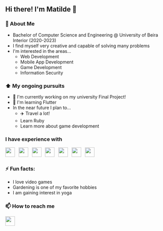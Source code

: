 ## Hi there! I'm Matilde 👋

### 📖 About Me
* Bachelor of Computer Science and Engineering @ University of Beira Interior (2020-2023)
* I find myself very creative and capable of solving many problems
* I'm interested in the areas...
  - Web Development
  - Mobile App Development
  - Game Development
  - Information Security

### ⬆ My ongoing pursuits
* 🔭 I'm currently working on my university Final Project!
* 🌱 I'm learning Flutter
* In the near future I plan to...
  - ✈️ Travel a lot!
  - Learn Ruby
  - Learn more about game development

### I have experience with
<img src= "https://github.com/matzro/matzro/assets/77325729/e7876c56-e3c6-4f8b-9f34-d40fcc33a024" widht="30" height="30">
&nbsp;
<img src= "https://github.com/matzro/matzro/assets/77325729/51acccd2-8f09-4660-82f6-111c68c68200" widht="30" height="30">
&nbsp;
<img src= "https://github.com/matzro/matzro/assets/77325729/7c51e3ed-58c7-434a-946c-d611d133be4e" widht="30" height="30">
&nbsp;
<img src= "https://github.com/matzro/matzro/assets/77325729/4052d509-fbe6-4b39-9ebf-ce54e7314c78" widht="30" height="30">
&nbsp;
<img src= "https://github.com/matzro/matzro/assets/77325729/eed1f8ed-f112-4946-af56-66a49deb6917" widht="30" height="30">
&nbsp;
<img src= "https://github.com/matzro/matzro/assets/77325729/15daddd3-6901-48e5-8949-ff18fbfca737" widht="30" height="30">
&nbsp;
<img src= "https://github.com/matzro/matzro/assets/77325729/f93202c3-5af6-4ce6-b10b-f1d85363df11" widht="30" height="30">



### ⚡ Fun facts:
* I love video games
* Gardening is one of my favorite hobbies
* I am gaining interest in yoga

### 📫 How to reach me
[<img src="https://github.com/matzro/matzro/assets/77325729/277b8e52-c7d7-4082-8070-46536e73c8e2" widht="30" height="30">](https://www.linkedin.com/in/matilde-rosa-036441269/)

<!--
**khajiits/khajiits** is a ✨ _special_ ✨ repository because its `README.md` (this file) appears on your GitHub profile.

Here are some ideas to get you started:

- 🔭 I’m currently working on ...
- 🌱 I’m currently learning ...
- 👯 I’m looking to collaborate on ...
- 🤔 I’m looking for help with ...
- 💬 Ask me about ...
- 📫 How to reach me: ...
- 😄 Pronouns: ...
- ⚡ Fun fact: ...
-->
